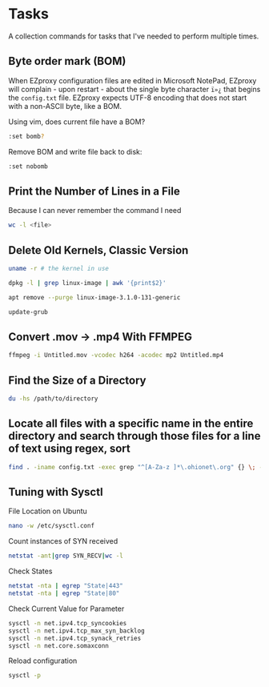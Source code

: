 Tasks
=====
A collection commands for tasks that I've needed to perform multiple times.

## Byte order mark (BOM)

When EZproxy configuration files are edited in Microsoft NotePad, EZproxy will complain - upon restart - about the single byte character `ï»¿` that begins the `config.txt` file. EZproxy expects UTF-8 encoding that does not start with a non-ASCII byte, like a BOM.

Using vim, does current file have a BOM?

```bash
:set bomb?
```

Remove BOM and write file back to disk:

```bash
:set nobomb
```

## Print the Number of Lines in a File

Because I can never remember the command I need

```bash
wc -l <file>
```

## Delete Old Kernels, Classic Version

```bash
uname -r # the kernel in use
```

```bash
dpkg -l | grep linux-image | awk '{print$2}'
```

```bash
apt remove --purge linux-image-3.1.0-131-generic
```

```bash
update-grub
```

## Convert .mov -> .mp4 With FFMPEG

```bash
ffmpeg -i Untitled.mov -vcodec h264 -acodec mp2 Untitled.mp4
```

## Find the Size of a Directory

```bash
du -hs /path/to/directory
```

## Locate all files with a specific name in the entire directory and search through those files for a line of text using regex, sort

```bash
find . -iname config.txt -exec grep "^[A-Za-z ]*\.ohionet\.org" {} \; -print | grep Name | sort
```

## Tuning with Sysctl

File Location on Ubuntu

```bash
nano -w /etc/sysctl.conf
```

Count instances of SYN received

```bash
netstat -ant|grep SYN_RECV|wc -l
```

Check States
```bash
netstat -nta | egrep "State|443"
netstat -nta | egrep "State|80"
```

Check Current Value for Parameter

```bash
sysctl -n net.ipv4.tcp_syncookies
sysctl -n net.ipv4.tcp_max_syn_backlog
sysctl -n net.ipv4.tcp_synack_retries
sysctl -n net.core.somaxconn
```

Reload configuration

```bash
sysctl -p
```
